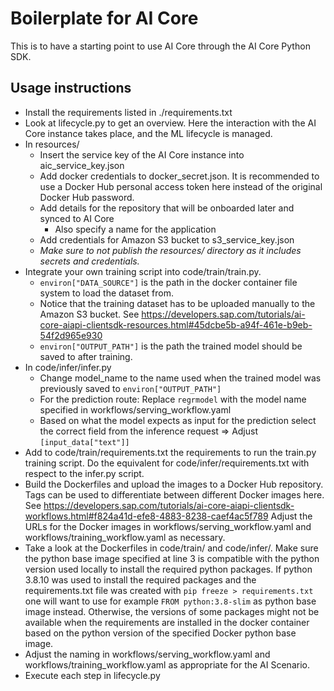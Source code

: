 # Boilerplate for AI Core

This is to have a starting point to use AI Core through the AI Core Python SDK.

## Usage instructions

- Install the requirements listed in ./requirements.txt
- Look at lifecycle.py to get an overview. Here the interaction with the AI Core instance takes place,
  and the ML lifecycle is managed.
- In resources/
    - Insert the service key of the AI Core instance into aic_service_key.json
    - Add docker credentials to docker_secret.json. It is recommended to use a Docker Hub personal access
      token here instead of the original Docker Hub password.
    - Add details for the repository that will be onboarded later and synced to AI Core
        - Also specify a name for the application
    - Add credentials for Amazon S3 bucket to s3_service_key.json
    - *Make sure to not publish the resources/ directory as it includes secrets and credentials.*
- Integrate your own training script into code/train/train.py.
    - `environ["DATA_SOURCE"]` is the path in the docker container file system to load the dataset from.
    - Notice that the training dataset has to be uploaded manually to the Amazon S3 bucket.
    See https://developers.sap.com/tutorials/ai-core-aiapi-clientsdk-resources.html#45dcbe5b-a94f-461e-b9eb-54f2d965e930
    - `environ["OUTPUT_PATH"]` is the path the trained model should be saved to after training.
- In code/infer/infer.py
    - Change model_name to the name used when the trained model was previously saved to
      `environ["OUTPUT_PATH"]`
    - For the prediction route: Replace `regrmodel` with the model name specified in
      workflows/serving_workflow.yaml
    - Based on what the model expects as input for the prediction select the correct field from the inference
      request => Adjust `[input_data["text"]]`
- Add to code/train/requirements.txt the requirements to run the train.py training script. Do the equivalent
  for code/infer/requirements.txt with respect to the infer.py script.
- Build the Dockerfiles and upload the images to a Docker Hub repository. Tags can be used to differentiate between
  different Docker images here. See
  https://developers.sap.com/tutorials/ai-core-aiapi-clientsdk-workflows.html#f824a41d-efe8-4883-8238-caef4ac5f789
  Adjust the URLs for the Docker images in workflows/serving_workflow.yaml and
  workflows/training_workflow.yaml as necessary. 
- Take a look at the Dockerfiles in code/train/ and code/infer/. Make sure the python base image specified at
  line 3 is compatible with the python version used locally to install the required python packages. If
  python 3.8.10 was used to install the required packages and the requirements.txt file was created with
  `pip freeze > requirements.txt` one will want to use for example `FROM python:3.8-slim` as python base image
  instead. Otherwise, the versions of some packages might not be available when the requirements are installed
  in the docker container based on the python version of the specified Docker python base image.
- Adjust the naming in workflows/serving_workflow.yaml and workflows/training_workflow.yaml as appropriate for
  the AI Scenario.
- Execute each step in lifecycle.py